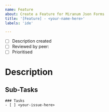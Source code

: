 ```yaml
---
name: Feature
about: Create a Feature for Miranum Json Forms
title: '[Feature] - <your-name-here>'
labels: 'ide'

---
```


- [ ] Description created
- [ ] Reviewed by peer: <tag-person-here>
- [ ] Prioritised

# Description
<!-- Describe the Feature -->

## Sub-Tasks
<!-- Please list the required subtasks for this feature here --> 
```[tasklist]
### Tasks
- [ ] <your-issue-here>
```
